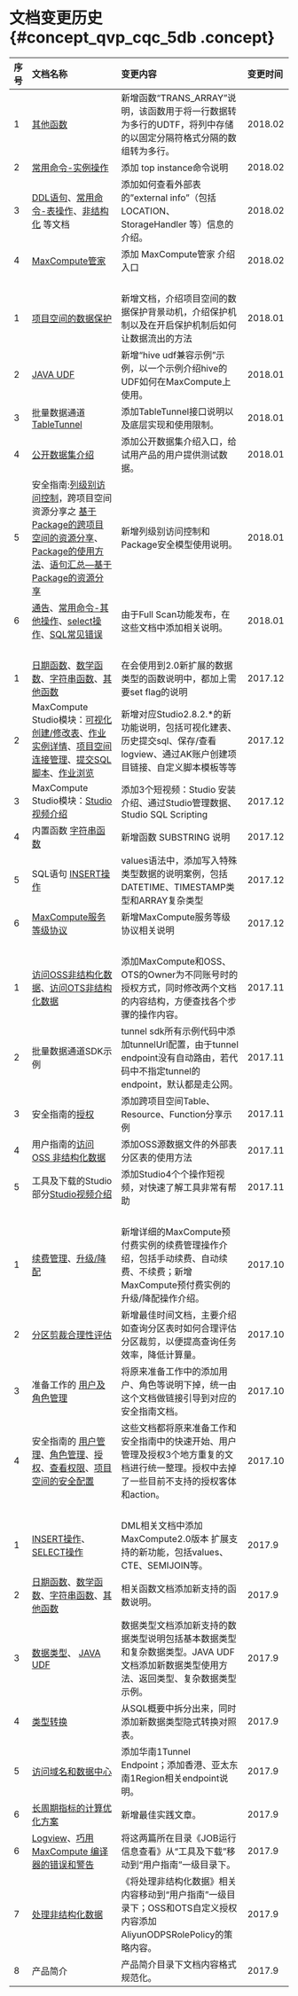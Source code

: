 # 文档变更历史 {#concept_qvp_cqc_5db .concept}

|序号|文档名称|变更内容|变更时间|
|:-|:---|:---|:---|
|1|[其他函数](https://help.aliyun.com/document_detail/48976.html)|新增函数“TRANS\_ARRAY”说明，该函数用于将一行数据转为多行的UDTF，将列中存储的以固定分隔符格式分隔的数组转为多行。|2018.02|
|2|[常用命令-实例操作](https://help.aliyun.com/document_detail/27830.html)|添加 top instance命令说明|2018.02|
|3|[DDL语句](https://help.aliyun.com/document_detail/27862.html)、[常用命令-表操作](https://help.aliyun.com/document_detail/27829.html)、[非结构化](https://help.aliyun.com/document_detail/45389.html) 等文档|添加如何查看外部表的”external info”（包括LOCATION、StorageHandler 等）信息的介绍。|2018.02|
|4|[MaxCompute管家](https://help.aliyun.com/document_detail/66565.html)|添加 MaxCompute管家 介绍入口|2018.02|
| | | | |
|1|[项目空间的数据保护](https://help.aliyun.com/document_detail/34605.html)|新增文档，介绍项目空间的数据保护背景动机，介绍保护机制以及在开启保护机制后如何让数据流出的方法|2018.01|
|2|[JAVA UDF](https://help.aliyun.com/document_detail/27867.html)|新增“hive udf兼容示例”示例，以一个示例介绍hive的UDF如何在MaxCompute上使用。|2018.01|
|3|批量数据通道[TableTunnel](https://help.aliyun.com/document_detail/27838.html)|添加TableTunnel接口说明以及底层实现和使用限制。|2018.01|
|4|[公开数据集介绍](https://help.aliyun.com/document_detail/66048.html)|添加公开数据集介绍入口，给试用产品的用户提供测试数据。|2018.01|
|5|安全指南:[列级别访问控制](https://help.aliyun.com/document_detail/34604.html)，跨项目空间资源分享之 [基于Package的跨项目空间的资源分享](https://help.aliyun.com/document_detail/34602.html)、[Package的使用方法](https://help.aliyun.com/document_detail/34603.html)、[语句汇总—基于Package的资源分享](https://help.aliyun.com/document_detail/27941.html)|新增列级别访问控制和Package安全模型使用说明。|2018.01|
|6|[通告](https://help.aliyun.com/document_detail/44035.html)、[常用命令-其他操作](https://help.aliyun.com/document_detail/27834.html)、[select操作](https://help.aliyun.com/document_detail/48950.html)、[SQL常见错误](https://help.aliyun.com/document_detail/64654.html)|由于Full Scan功能发布，在这些文档中添加相关说明。|2018.01|
| | | | |
|1|[日期函数](https://help.aliyun.com/document_detail/48974.html)、[数学函数](https://help.aliyun.com/document_detail/27864.html)、[字符串函数](https://help.aliyun.com/document_detail/48973.html)、[其他函数](https://help.aliyun.com/document_detail/48976.html)|在会使用到2.0新扩展的数据类型的函数说明中，都加上需要set flag的说明|2017.12|
|2|MaxCompute Studio模块：[可视化创建/修改表](https://help.aliyun.com/document_detail/63789.html)、[作业实例详情](https://help.aliyun.com/document_detail/50910.html)、[项目空间连接管理](https://help.aliyun.com/document_detail/50855.html)、[提交SQL脚本](https://help.aliyun.com/document_detail/50900.html)、[作业浏览](https://help.aliyun.com/document_detail/50909.html)|新增对应Studio2.8.2.\*的新功能说明，包括可视化建表、历史提交sql、保存/查看logview、通过AK账户创建项目链接、自定义脚本模板等等|2017.12|
|3|MaxCompute Studio模块：[Studio视频介绍](https://help.aliyun.com/video_list/62721.html)|添加3个短视频：Studio 安装介绍、通过Studio管理数据、Studio SQL Scripting|2017.12|
|4|内置函数 [字符串函数](https://help.aliyun.com/document_detail/48973.html)|新增函数 SUBSTRING 说明|2017.12|
|5|SQL语句 [INSERT操作](https://help.aliyun.com/document_detail/27863.html)|values语法中，添加写入特殊类型数据的说明案例，包括DATETIME、TIMESTAMP类型和ARRAY复杂类型|2017.12|
|6|[MaxCompute服务等级协议](https://help.aliyun.com/document_detail/64552.html)|新增MaxCompute服务等级协议相关说明|2017.12|
| | | | |
|1|[访问OSS非结构化数据](https://help.aliyun.com/document_detail/45389.html)、[访问OTS非结构化数据](https://help.aliyun.com/document_detail/54519.html)|添加MaxCompute和OSS、OTS的Owner为不同账号时的授权方式，同时修改两个文档的内容结构，方便查找各个步骤的操作内容。|2017.11|
|2|批量数据通道SDK示例|tunnel sdk所有示例代码中添加tunnelUrl配置，由于tunnel endpoint没有自动路由，若代码中不指定tunnel的endpoint，默认都是走公网。|2017.11|
|3|安全指南的[授权](https://help.aliyun.com/document_detail/27935.html)|添加跨项目空间Table、Resource、Function分享示例|2017.11|
|4|用户指南的[访问 OSS 非结构化数据](https://help.aliyun.com/document_detail/45389.html)|添加OSS源数据文件的外部表分区表的使用方法|2017.11|
|5|工具及下载的Studio部分[Studio视频介绍](https://help.aliyun.com/video_list/62721.html)|添加Studio4个个操作短视频，对快速了解工具非常有帮助|2017.11|
| | | | |
|1|[续费管理](https://help.aliyun.com/document_detail/60432.html)、[升级/降配](https://help.aliyun.com/document_detail/60499.html)|新增详细的MaxCompute预付费实例的续费管理操作介绍，包括手动续费、自动续费、不续费；新增MaxCompute预付费实例的升级/降配操作介绍。|2017.10|
|2|[分区剪裁合理性评估](https://help.aliyun.com/document_detail/58679.html)|新增最佳时间文档，主要介绍如查询分区表时如何合理评估分区裁剪，以便提高查询任务效率，降低计算量。|2017.10|
|3|准备工作的 [用户及角色管理](https://help.aliyun.com/document_detail/27805.html)|将原来准备工作中的添加用户、角色等说明下掉，统一由这个文档做链接引导到对应的安全指南文档。|2017.10|
|4|安全指南的 [用户管理](https://help.aliyun.com/document_detail/27933.html)、[角色管理](https://help.aliyun.com/document_detail/27934.html)、[授权](https://help.aliyun.com/document_detail/27935.html)、[查看权限](https://help.aliyun.com/document_detail/27936.html)、[项目空间的安全配置](https://help.aliyun.com/document_detail/27937.html)|这些文档都将原来准备工作和安全指南中的快速开始、用户管理及授权3个地方重复的文档进行统一整理。授权中去掉了一些目前不支持的授权客体和action。|2017.10|
| | | | |
|1|[INSERT操作](https://help.aliyun.com/document_detail/27863.html)、[SELECT操作](https://help.aliyun.com/document_detail/48950.html)|DML相关文档中添加MaxCompute2.0版本 扩展支持的新功能，包括values、CTE、SEMIJOIN等。|2017.9|
|2|[日期函数](https://help.aliyun.com/document_detail/48974.html)、[数学函数](https://help.aliyun.com/document_detail/27864.html)、[字符串函数](https://help.aliyun.com/document_detail/48973.html)、[其他函数](https://help.aliyun.com/document_detail/48976.html)|相关函数文档添加新支持的函数说明。|2017.9|
|3|[数据类型](https://help.aliyun.com/document_detail/27821.html)、 [JAVA UDF](https://help.aliyun.com/document_detail/27867.html)|数据类型文档添加新支持的数据类型说明包括基本数据类型和复杂数据类型。JAVA UDF文档添加新数据类型使用方法、返回类型、复杂数据类型示例。|2017.9|
|4|[类型转换](https://help.aliyun.com/document_detail/57792.html)|从SQL概要中拆分出来，同时添加新数据类型隐式转换对照表。|2017.9|
|5|[访问域名和数据中心](https://help.aliyun.com/document_detail/34951.html)|添加华南1Tunnel Endpoint；添加香港、亚太东南1Region相关endpoint说明。|2017.9|
|6|[长周期指标的计算优化方案](https://help.aliyun.com/document_detail/58740.html)|新增最佳实践文章。|2017.9|
|6|[Logview](https://help.aliyun.com/document_detail/27987.html)、[巧用 MaxCompute 编译器的错误和警告](https://help.aliyun.com/document_detail/55425.html)|将这两篇所在目录《JOB运行信息查看》从“工具及下载”移动到“用户指南”一级目录下。|2017.9|
|7|[处理非结构化数据](https://help.aliyun.com/document_detail/54518.html)|《将处理非结构化数据》相关内容移动到“用户指南”一级目录下；OSS和OTS自定义授权内容添加AliyunODPSRolePolicy的策略内容。|2017.9|
|8|产品简介|产品简介目录下文档内容格式规范化。|2017.9|

